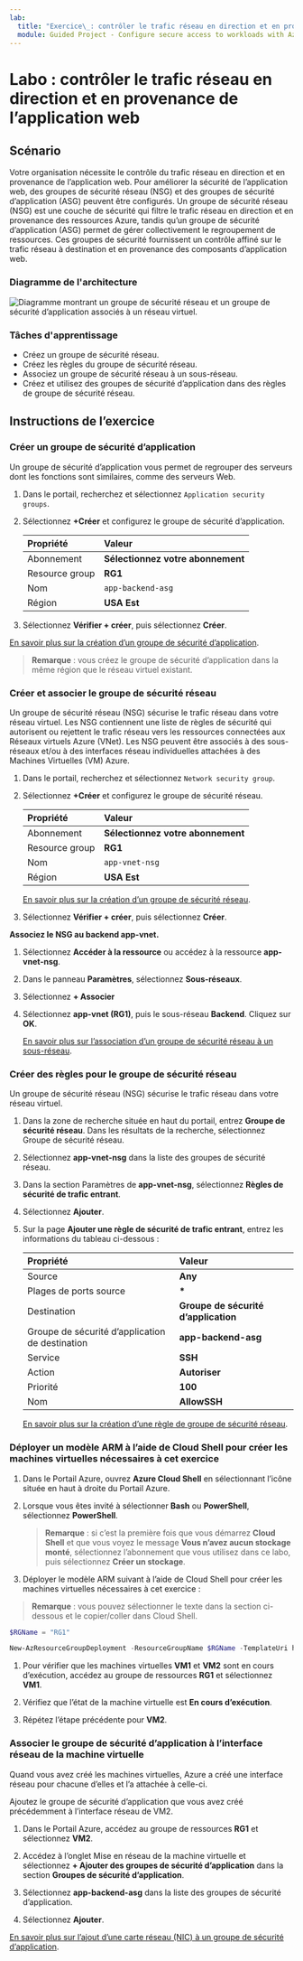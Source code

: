 ```yaml
---
lab:
  title: "Exercice\_: contrôler le trafic réseau en direction et en provenance de l’application web"
  module: Guided Project - Configure secure access to workloads with Azure virtual networking services
---
```


# Labo : contrôler le trafic réseau en direction et en provenance de l’application web

## Scénario

Votre organisation nécessite le contrôle du trafic réseau en direction et en provenance de l’application web. Pour améliorer la sécurité de l’application web, des groupes de sécurité réseau (NSG) et des groupes de sécurité d’application (ASG) peuvent être configurés. Un groupe de sécurité réseau (NSG) est une couche de sécurité qui filtre le trafic réseau en direction et en provenance des ressources Azure, tandis qu’un groupe de sécurité d’application (ASG) permet de gérer collectivement le regroupement de ressources. Ces groupes de sécurité fournissent un contrôle affiné sur le trafic réseau à destination et en provenance des composants d’application web.

### Diagramme de l'architecture

![Diagramme montrant un groupe de sécurité réseau et un groupe de sécurité d’application associés à un réseau virtuel.](../Media/task-2.png)

### Tâches d'apprentissage

- Créez un groupe de sécurité réseau.
- Créez les règles du groupe de sécurité réseau.
- Associez un groupe de sécurité réseau à un sous-réseau.
- Créez et utilisez des groupes de sécurité d’application dans des règles de groupe de sécurité réseau.

## Instructions de l’exercice

### Créer un groupe de sécurité d’application

Un groupe de sécurité d’application vous permet de regrouper des serveurs dont les fonctions sont similaires, comme des serveurs Web.

1. Dans le portail, recherchez et sélectionnez `Application security groups`.
   
1. Sélectionnez **+Créer** et configurez le groupe de sécurité d’application. 

    | Propriété       | Valeur                        |
    | :------------- | :--------------------------- |
    | Abonnement   | **Sélectionnez votre abonnement** |
    | Resource group | **RG1**                      |
    | Nom           | `app-backend-asg`          |
    | Région         | **USA Est**                  |

1. Sélectionnez **Vérifier + créer**, puis sélectionnez **Créer**.

[En savoir plus sur la création d’un groupe de sécurité d’application](https://docs.microsoft.com/azure/virtual-network/tutorial-filter-network-traffic#create-application-security-groups).

>**Remarque** : vous créez le groupe de sécurité d’application dans la même région que le réseau virtuel existant.

### Créer et associer le groupe de sécurité réseau

Un groupe de sécurité réseau (NSG) sécurise le trafic réseau dans votre réseau virtuel. Les NSG contiennent une liste de règles de sécurité qui autorisent ou rejettent le trafic réseau vers les ressources connectées aux Réseaux virtuels Azure (VNet). Les NSG peuvent être associés à des sous-réseaux et/ou à des interfaces réseau individuelles attachées à des Machines Virtuelles (VM) Azure.

1. Dans le portail, recherchez et sélectionnez `Network security group`.

1. Sélectionnez **+Créer** et configurez le groupe de sécurité réseau. 

    | Propriété       | Valeur                        |
    | :------------- | :--------------------------- |
    | Abonnement   | **Sélectionnez votre abonnement** |
    | Resource group | **RG1**                      |
    | Nom           | `app-vnet-nsg`            |
    | Région         | **USA Est**                  |

    [En savoir plus sur la création d’un groupe de sécurité réseau](https://docs.microsoft.com/azure/virtual-network/tutorial-filter-network-traffic#create-a-network-security-group).

1. Sélectionnez **Vérifier + créer**, puis sélectionnez **Créer**.

**Associez le NSG au backend app-vnet.**

1. Sélectionnez **Accéder à la ressource** ou accédez à la ressource **app-vnet-nsg**.

1. Dans le panneau **Paramètres**, sélectionnez **Sous-réseaux**.

1. Sélectionnez **+ Associer**

1. Sélectionnez **app-vnet (RG1)**, puis le sous-réseau **Backend**. Cliquez sur **OK**.

    [En savoir plus sur l’association d’un groupe de sécurité réseau à un sous-réseau](https://docs.microsoft.com/azure/virtual-network/tutorial-filter-network-traffic#associate-a-network-security-group-to-a-subnet).

### Créer des règles pour le groupe de sécurité réseau

Un groupe de sécurité réseau (NSG) sécurise le trafic réseau dans votre réseau virtuel.

1. Dans la zone de recherche située en haut du portail, entrez **Groupe de sécurité réseau**. Dans les résultats de la recherche, sélectionnez Groupe de sécurité réseau.

1. Sélectionnez **app-vnet-nsg** dans la liste des groupes de sécurité réseau.

1. Dans la section Paramètres de **app-vnet-nsg**, sélectionnez **Règles de sécurité de trafic entrant**.

1. Sélectionnez **Ajouter**.

1. Sur la page **Ajouter une règle de sécurité de trafic entrant**, entrez les informations du tableau ci-dessous :

    | Propriété                               | Valeur                          |
    | :------------------------------------- | :----------------------------- |
    | Source                                 | **Any**                        |
    | Plages de ports source                     | **\***                         |
    | Destination                            | **Groupe de sécurité d’application** |
    | Groupe de sécurité d’application de destination | **app-backend-asg**            |
    | Service                                | **SSH**                        |
    | Action                                 | **Autoriser**                      |
    | Priorité                               | **100**                        |
    | Nom                                   | **AllowSSH**                   |

    [En savoir plus sur la création d’une règle de groupe de sécurité réseau](https://docs.microsoft.com/azure/virtual-network/tutorial-filter-network-traffic#create-a-network-security-group).

### Déployer un modèle ARM à l’aide de Cloud Shell pour créer les machines virtuelles nécessaires à cet exercice

1. Dans le Portail Azure, ouvrez **Azure Cloud Shell** en sélectionnant l’icône située en haut à droite du Portail Azure.

1. Lorsque vous êtes invité à sélectionner **Bash** ou **PowerShell**, sélectionnez **PowerShell**.

    >**Remarque** : si c’est la première fois que vous démarrez **Cloud Shell** et que vous voyez le message **Vous n’avez aucun stockage monté**, sélectionnez l’abonnement que vous utilisez dans ce labo, puis sélectionnez **Créer un stockage**.

1. Déployer le modèle ARM suivant à l’aide de Cloud Shell pour créer les machines virtuelles nécessaires à cet exercice :

>**Remarque** : vous pouvez sélectionner le texte dans la section ci-dessous et le copier/coller dans Cloud Shell.

   ```powershell
   $RGName = "RG1"
   
   New-AzResourceGroupDeployment -ResourceGroupName $RGName -TemplateUri https://raw.githubusercontent.com/MicrosoftLearning/Configure-secure-access-to-workloads-with-Azure-virtual-networking-services/main/Instructions/Labs/azuredeploy.json
   ```
  
1. Pour vérifier que les machines virtuelles **VM1** et **VM2** sont en cours d’exécution, accédez au groupe de ressources **RG1** et sélectionnez **VM1**.

1. Vérifiez que l’état de la machine virtuelle est **En cours d’exécution**.

1. Répétez l’étape précédente pour **VM2**.

### Associer le groupe de sécurité d’application à l’interface réseau de la machine virtuelle

Quand vous avez créé les machines virtuelles, Azure a créé une interface réseau pour chacune d’elles et l’a attachée à celle-ci.

Ajoutez le groupe de sécurité d’application que vous avez créé précédemment à l’interface réseau de VM2.

1. Dans le Portail Azure, accédez au groupe de ressources **RG1** et sélectionnez **VM2**.

1. Accédez à l’onglet Mise en réseau de la machine virtuelle et sélectionnez **+ Ajouter des groupes de sécurité d’application** dans la section **Groupes de sécurité d’application**.

1. Sélectionnez **app-backend-asg** dans la liste des groupes de sécurité d’application.

1. Sélectionnez **Ajouter**.

  [En savoir plus sur l’ajout d’une carte réseau (NIC) à un groupe de sécurité d’application](https://learn.microsoft.com/en-us/azure/virtual-network/virtual-network-network-interface?tabs=azure-portal#add-or-remove-from-application-security-groups).
